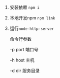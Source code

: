 1. 安装依赖 `npm i`

2. 本地开发npm `npm link` 

3. 运行`node-http-server`

   命令行参数 

   -p port 端口号

   -h host 主机

   -d dir 服务目录

